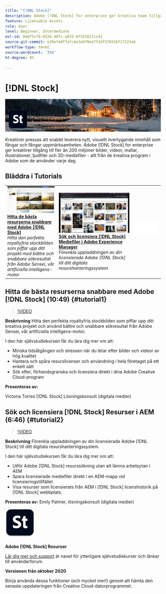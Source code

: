 ```yaml
---
title: "[!DNL Stock]"
description: Adobe [!DNL Stock] for enterprise ger kreativa team tillgång till fler än 200 miljoner bilder, videor, mallar, illustrationer, ljudfiler och 3D-resurser
feature: Licensable Assets
role: User
level: Beginner, Intermediate
exl-id: 0a0f5cf8-0326-48fc-a833-0f531617cc41
source-git-commit: e39efe0f7afc4e3e970ea7f2df57b51bf17123a6
workflow-type: tm+mt
source-wordcount: '334'
ht-degree: 0%

---
```


# [!DNL Stock]

![Bild för självstudiekurs](../assets/Stock.jpg)

Kreatörer pressas att snabbt leverera nytt, visuellt övertygande innehåll som fångar och fångar uppmärksamheten. Adobe [!DNL Stock] for enterprise ger kreatörer tillgång till fler än 200 miljoner bilder, videor, mallar, illustrationer, ljudfiler och 3D-mediefiler - allt från de kreativa program i Adobe som de använder varje dag.

## Bläddra i Tutorials

<table style="table-layout:fixed">
<tr>
 <td>
   <a href="stock.md#tutorial1">
      <img alt="Hitta de bästa resurserna snabbare med Adobe [!DNL Stock]" src="../assets/stock_torres_thumbnail.jpg" />
   </a>
    <div>
   <a href="stock.md#tutorial1"><strong>Hitta de bästa resurserna snabbare med Adobe [!DNL Stock]</strong></a>
    </div>
    <em>Hitta den perfekta royaltyfria stockbilden som piffar upp ditt projekt med bättre och snabbare sökresultat från Adobe Sensei, vår artificiella intelligens-motor</em>
    <br>
  </td>
  <td>
   <a href="stock.md#tutorial2">
      <img alt="Sök och licensiera [!DNL Stock] Resurser i AEM" src="../assets/stock_aemintegration_palmer_thumbnail.jpg" />
   </a>
    <div>
   <a href="stock.md#tutorial2"><strong>Sök och licensiera [!DNL Stock] Mediefiler i Adobe Experience Manager</strong></a>
    </div>
    <em>Förenkla uppladdningen av din licensierade Adobe [!DNL Stock] till ditt digitala resurshanteringssystem</em>
    <br>
  </td>
  <td>
    <img alt="Avgränsare" src="../assets/Whitespacer.png" />
    <div>
    <br>
  </td>
</tr>
</table>

## Hitta de bästa resurserna snabbare med Adobe [!DNL Stock] (10:49) {#tutorial1}

>[!VIDEO](https://video.tv.adobe.com/v/326951?hidetitle=true)

**Beskrivning**
Hitta den perfekta royaltyfria stockbilden som piffar upp ditt kreativa projekt och använd bättre och snabbare sökresultat från Adobe Sensei, vår artificiella intelligens-motor.

I den här självstudiekursen får du lära dig mer om att:
* Minska tidsåtgången och stressen när du letar efter bilder och videor av hög kvalitet
* Hantera och spåra resurslicenser och användning i hela företaget på ett enkelt sätt
* Sök efter, förhandsgranska och licensiera direkt i dina Adobe Creative Cloud-program

**Presenteras av:**

Victoria Torres [!DNL Stock] Lösningskonsult (digitala medier)

## Sök och licensiera [!DNL Stock] Resurser i AEM (6:46) {#tutorial2}

>[!VIDEO](https://video.tv.adobe.com/v/326952?hidetitle=true)

**Beskrivning**
Förenkla uppladdningen av din licensierade Adobe [!DNL Stock] till ditt digitala resurshanteringssystem.

I den här självstudiekursen får du lära dig mer om att:
* Utför Adobe [!DNL Stock] resurssökning utan att lämna arbetsytan i AEM
* Spara licensierade mediefiler direkt i en AEM-mapp vid licensieringstillfället
* Visa resurser som licensierats från AEM i [!DNL Stock] licenshistorik på [!DNL Stock] webbplats.

**Presenteras av:**
Emily Palmer, lösningskonsult (digitala medier)

![[!DNL Stock] Logotyp](../assets/st_appicon_96.png)

**Adobe [!DNL Stock] Resurser**

[Lär dig mer och support](https://helpx.adobe.com/support/stock.html) är navet för ytterligare självstudiekurser och länkar till användarforum.

**Versionen från oktober 2020**

Börja använda dessa funktioner (och mycket mer!) genom att hämta den senaste uppdateringen från Creative Cloud-datorprogrammet.
